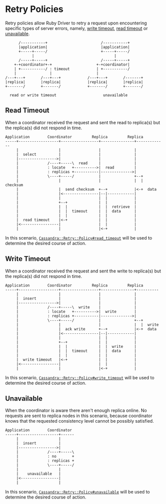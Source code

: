 # Retry Policies

Retry policies allow Ruby Driver to retry a request upon encountering specific types of server errors, namely, [write timeout](https://github.com/apache/cassandra/blob/trunk/doc/native_protocol_v2.spec#L760-L785), [read timeout](https://github.com/apache/cassandra/blob/trunk/doc/native_protocol_v2.spec#L786-L803) or [unavailable](https://github.com/apache/cassandra/blob/trunk/doc/native_protocol_v2.spec#L744-L754).

```ditaa
      /-----------+                        /-----------+
      |application|                        |application|
      +-----+-----/                        +-----+-----/
            |                                    |
      /-----+-----+                        /-----+-----+
    +-+coordinator+-+                    +-+coordinator|
    | +-----------/ : timeout            | +-----------/
    |               |                    |
/---+---+       /---+---+            /---+---+       /-------+
|replica|       |replica|            |replica|       |replica|
+-------/       +-------/            +-------/       +-------/

  read or write timeout                     unavailable
```

## Read Timeout

When a coordinator received the request and sent the read to replica(s) but the replica(s) did not respond in time.

```ditaa
Application        Coordinator         Replica         Replica
-----+------------------+-----------------+---------------+-------------
     |                  |                 |               |
     |  select          |                 |               |
     |----------------->|                 |               |
     |             /----+-----\  read     |               |
     |             : locate   +---------->|  read         |
     |             : replicas +-----------|-------------->|
     |             \----+-----/           |               +--+
     |                  |                 |               |  |  checksum
     |                  |  send checksum  +--+            |<-+  data
     |                  |<----------------|--|------------|
     |                  |                 |  |            |
     |                  +--+              |  |            |
     |                  |  |              |  |  retrieve  |
     |                  |  |  timeout     |  |  data      |
     |                  |  |              |  |            |
     |  read timeout    |<-+              |  |            |
     |<-----------------|                 |  |            |
     |                  |                 |<-+            |
```

In this scenario, [`Cassandra::Retry::Policy#read_timeout`](http://datastax.github.io/ruby-driver/api/retry/policy/#read_timeout-instance_method) will be used to determine the desired course of action.

## Write Timeout

When a coordinator received the request and sent the write to replica(s) but the replica(s) did not respond in time.

```ditaa
Application        Coordinator         Replica         Replica
-----+------------------+-----------------+---------------+----------
     |                  |                 |               |
     |  insert          |                 |               |
     |----------------->|                 |               |
     |             /----+-----\  write    |               |
     |             : locate   +---------->|  write        |
     |             : replicas +-----------|-------------->|
     |             \----+-----/           |               +--+
     |                  |                 |               |  |  write
     |                  |  ack write      +--+            |<-+  data
     |                  |<----------------|--|------------|
     |                  |                 |  |            |
     |                  +--+              |  |            |
     |                  |  |              |  |  write     |
     |                  |  |  timeout     |  |  data      |
     |                  |  |              |  |            |
     |  write timeout   |<-+              |  |            |
     |<-----------------|                 |  |            |
     |                  |                 |<-+            |
```

In this scenario, [`Cassandra::Retry::Policy#write_timeout`](http://datastax.github.io/ruby-driver/api/retry/policy/#write_timeout-instance_method) will be used to determine the desired course of action.

## Unavailable

When the coordinator is aware there aren't enough replica online. No requests are sent to replica nodes in this scenario, because coordinator knows that the requested consistency level cannot be possibly satisfied.

```ditaa
Application        Coordinator 
-----+------------------+------
     |                  |
     |  insert          |
     |----------------->|
     |             /----+-----\
     |             : no       +
     |             : replicas +
     |             \----+-----/
     |                  |
     |    unavailable   |
     |<-----------------|
     |                  |
```

In this scenario, [`Cassandra::Retry::Policy#unavailable`](http://datastax.github.io/ruby-driver/api/retry/policy/#unavailable-instance_method) will be used to determine the desired course of action.
